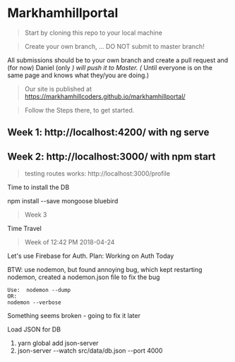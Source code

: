 # Markhamhillportal

> Start by cloning this repo to your local machine

> Create your own branch, ... DO NOT submit to master branch! 

All submissions should be to your own branch and create a pull request and (for now) Daniel (only *) will push it to Master. (* Until everyone is on the same page and knows what they/you are doing.) 

> Our site is published at https://markhamhillcoders.github.io/markhamhillportal/

> Follow the Steps there, to get started.

## Week 1: http://localhost:4200/ with ng serve

## Week 2: http://localhost:3000/ with npm start

> testing routes works: http://localhost:3000/profile

Time to install the DB

npm install --save mongoose bluebird

> Week 3

Time Travel

> Week of 12:42 PM 2018-04-24

Let's use Firebase for Auth.
Plan: Working on Auth Today

BTW: use nodemon, but found annoying bug, which kept restarting nodemon, created a nodemon.json file to fix the bug

    Use:  nodemon --dump 
    OR: 
    nodemon --verbose

Something seems broken - going to fix it later

Load JSON for DB

1. yarn global add json-server
2. json-server --watch src/data/db.json --port 4000